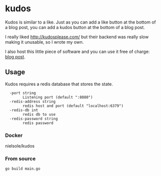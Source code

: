 # kudos

Kudos is similar to a like. Just as you can add a like button at the bottom of a blog post, you can add a kudos button at the bottom of a blog post.

I really liked  http://kudosplease.com/ but their backend was really slow making it unusable, so I wrote my own.

I also host this little piece of software and you can use it free of charge: [blog post](https://www.niels-ole.com/kudos/blog/2016/11/04/now-with-kudos.html).

## Usage

Kudos requires a redis database that stores the state.

```
  -port string
        Listening port (default ":8080")
  -redis-address string
        redis host and port (default "localhost:6379")
  -redis-db int
        redis db to use
  -redis-password string
        redis password
```

### Docker

nielsole/kudos

### From source

```
go build main.go
```

